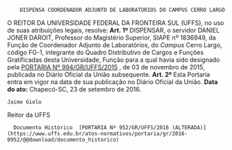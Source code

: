         DISPENSA COORDENADOR ADJUNTO DE LABORATÓRIOS DO CAMPUS CERRO LARGO  

 O REITOR DA UNIVERSIDADE FEDERAL DA FRONTEIRA SUL (UFFS), no uso de suas atribuições legais, resolve:   **Art. 1º** DISPENSAR, o servidor DANIEL JONER DAROIT, Professor do Magistério Superior, SIAPE nº 1836949, da Função de Coordenador Adjunto de Laboratórios, do *Campus* Cerro Largo, código FG-1, integrante do Quadro Distributivo de Cargos e Funções Gratificadas desta Universidade, Função para a qual havia sido designado pela [PORTARIA Nº 994/GR/UFFS/2015](https://www.uffs.edu.br/atos-normativos/portaria/gr/2015-0994)  , de 03 de novembro de 2015, publicada no Diário Oficial da União subsequente.   **Art. 2º** Esta Portaria entra em vigor na data de sua publicação no Diário Oficial da União.      **Data do ato:** Chapecó-SC, 23 de setembro de 2016.   
 

    Jaime Giolo   
 Reitor da UFFS 

      Documento Histórico  [PORTARIA Nº 952/GR/UFFS/2016 (ALTERADA)](https://www.uffs.edu.br/atos-normativos/portaria/gr/2016-0952/@@download/documento_historico)     
      
